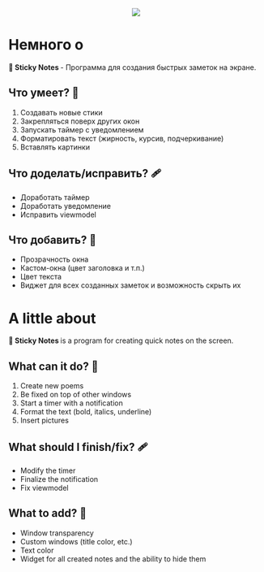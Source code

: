 <p align="center">
<image  src="img/logo.png"/>
</p>

# Немного о

<b> 📌 Sticky Notes </b> - Программа для создания быстрых заметок на экране.

## Что умеет? 📝

1. Создавать новые стики
2. Закрепляться поверх других окон
3. Запускать таймер с уведомлением
4. Форматировать текст (жирность, курсив, подчеркивание)
5. Вставлять картинки

## Что доделать/исправить? 🩹
* Доработать таймер
* Доработать уведомление
* Исправить viewmodel

## Что добавить? 🚀
* Прозрачность окна
* Кастом-окна (цвет заголовка и т.п.)
* Цвет текста
* Виджет для всех созданных заметок и возможность скрыть их

# A little about

<b> 📌 Sticky Notes </b> is a program for creating quick notes on the screen.

## What can it do? 📝

1. Create new poems
2. Be fixed on top of other windows
3. Start a timer with a notification
4. Format the text (bold, italics, underline)
5. Insert pictures

## What should I finish/fix? 🩹
* Modify the timer
* Finalize the notification
* Fix viewmodel

## What to add? 🚀
* Window transparency
* Custom windows (title color, etc.)
* Text color
* Widget for all created notes and the ability to hide them